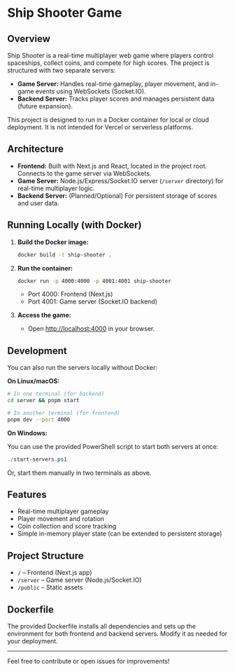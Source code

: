 
# Ship Shooter Game

## Overview

Ship Shooter is a real-time multiplayer web game where players control spaceships, collect coins, and compete for high scores. The project is structured with two separate servers:

- **Game Server:** Handles real-time gameplay, player movement, and in-game events using WebSockets (Socket.IO).
- **Backend Server:** Tracks player scores and manages persistent data (future expansion).

This project is designed to run in a Docker container for local or cloud deployment. It is not intended for Vercel or serverless platforms.

## Architecture

- **Frontend:** Built with Next.js and React, located in the project root. Connects to the game server via WebSockets.
- **Game Server:** Node.js/Express/Socket.IO server (`/server` directory) for real-time multiplayer logic.
- **Backend Server:** (Planned/Optional) For persistent storage of scores and user data.

## Running Locally (with Docker)

1. **Build the Docker image:**
   ```bash
   docker build -t ship-shooter .
   ```
2. **Run the container:**
   ```bash
   docker run -p 4000:4000 -p 4001:4001 ship-shooter
   ```
   - Port 4000: Frontend (Next.js)
   - Port 4001: Game server (Socket.IO backend)

3. **Access the game:**
   - Open [http://localhost:4000](http://localhost:4000) in your browser.

## Development


You can also run the servers locally without Docker:

**On Linux/macOS:**
```bash
# In one terminal (for backend)
cd server && pnpm start

# In another terminal (for frontend)
pnpm dev --port 4000
```

**On Windows:**

You can use the provided PowerShell script to start both servers at once:

```powershell
./start-servers.ps1
```

Or, start them manually in two terminals as above.

## Features

- Real-time multiplayer gameplay
- Player movement and rotation
- Coin collection and score tracking
- Simple in-memory player state (can be extended to persistent storage)

## Project Structure

- `/` – Frontend (Next.js app)
- `/server` – Game server (Node.js/Socket.IO)
- `/public` – Static assets

## Dockerfile

The provided Dockerfile installs all dependencies and sets up the environment for both frontend and backend servers. Modify it as needed for your deployment.

---
Feel free to contribute or open issues for improvements!